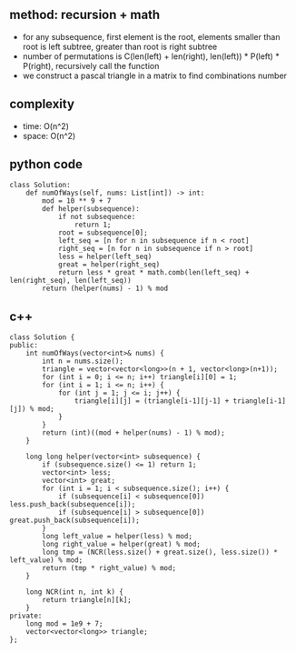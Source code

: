 ## method: recursion + math
- for any subsequence, first element is the root, elements smaller than root is left subtree, greater than root is right subtree
- number of permutations is C(len(left) + len(right), len(left)) * P(left) * P(right), recursively call the function
- we construct a pascal triangle in a matrix to find combinations number

## complexity
- time: O(n^2)
- space: O(n^2)

## python code
```
class Solution:
    def numOfWays(self, nums: List[int]) -> int:
        mod = 10 ** 9 + 7
        def helper(subsequence):
            if not subsequence:
                return 1;
            root = subsequence[0];
            left_seq = [n for n in subsequence if n < root]
            right_seq = [n for n in subsequence if n > root]
            less = helper(left_seq)
            great = helper(right_seq)
            return less * great * math.comb(len(left_seq) + len(right_seq), len(left_seq))
        return (helper(nums) - 1) % mod
```

## c++
```
class Solution {
public:
    int numOfWays(vector<int>& nums) {
        int n = nums.size();
        triangle = vector<vector<long>>(n + 1, vector<long>(n+1));
        for (int i = 0; i <= n; i++) triangle[i][0] = 1;
        for (int i = 1; i <= n; i++) {
            for (int j = 1; j <= i; j++) {
                triangle[i][j] = (triangle[i-1][j-1] + triangle[i-1][j]) % mod;
            }
        }
        return (int)((mod + helper(nums) - 1) % mod);
    }
    
    long long helper(vector<int> subsequence) {
        if (subsequence.size() <= 1) return 1;
        vector<int> less;
        vector<int> great;
        for (int i = 1; i < subsequence.size(); i++) {
            if (subsequence[i] < subsequence[0]) less.push_back(subsequence[i]);
            if (subsequence[i] > subsequence[0]) great.push_back(subsequence[i]);
        }
        long left_value = helper(less) % mod;
        long right_value = helper(great) % mod;
        long tmp = (NCR(less.size() + great.size(), less.size()) * left_value) % mod;
        return (tmp * right_value) % mod;
    }
    
    long NCR(int n, int k) {
        return triangle[n][k];
    }
private:
    long mod = 1e9 + 7;
    vector<vector<long>> triangle;
};
```
